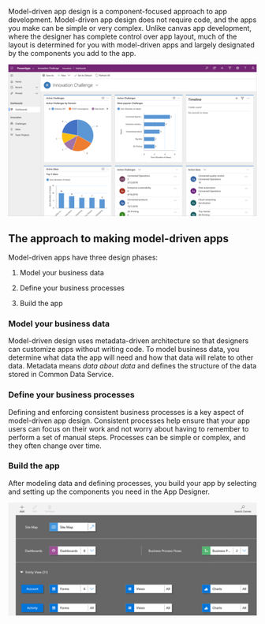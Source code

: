 Model-driven app design is a component-focused approach to app development.
Model-driven app design does not require code, and the apps you make can be
simple or very complex. Unlike canvas app development, where the designer has
complete control over app layout, much of the layout is determined for you with
model-driven apps and largely designated by the components you add to the app.

![Sample model-driven app](../media/basic-model-driven-app.png)

## The approach to making model-driven apps

Model-driven apps have three design phases:

1.  Model your business data

2.  Define your business processes

3.  Build the app

### Model your business data

Model-driven design uses metadata-driven architecture so that designers can
customize apps without writing code. To model business data, you determine what
data the app will need and how that data will relate to other data. Metadata
means *data about data* and defines the structure of the data stored in Common
Data Service.

### Define your business processes

Defining and enforcing consistent business processes is a key aspect of
model-driven app design. Consistent processes help ensure that your app users
can focus on their work and not worry about having to remember to perform a set
of manual steps. Processes can be simple or complex, and they often change over
time.

### Build the app

After modeling data and defining processes, you build your app by selecting and
setting up the components you need in the App Designer.

![App Designer](../media/app-designer.png)
